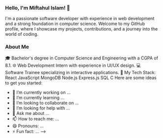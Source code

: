 ### Hello, I'm Miftahul Islam! 👋

 I'm a passionate software developer with experience in web development and a strong foundation in computer science. Welcome to my GitHub profile, where I showcase my projects, contributions, and a journey into the world of coding.

### About Me
🎓 Bachelor's degree in Computer Science and Engineering with a CGPA of 8.1.
🌐 Web Development Intern with experience in UI/UX design.
💻 Software Trainee specializing in interactive applications.
🌟 My Tech Stack:
React
JavaScript
MongoDB
Node.js
Express.js
SQL
C
Here are some ideas to get you started:

- 🔭 I’m currently working on ...
- 🌱 I’m currently learning ...
- 👯 I’m looking to collaborate on ...
- 🤔 I’m looking for help with ...
- 💬 Ask me about ...
- 📫 How to reach me: ...
- 😄 Pronouns: ...
- ⚡ Fun fact: ...
-->
